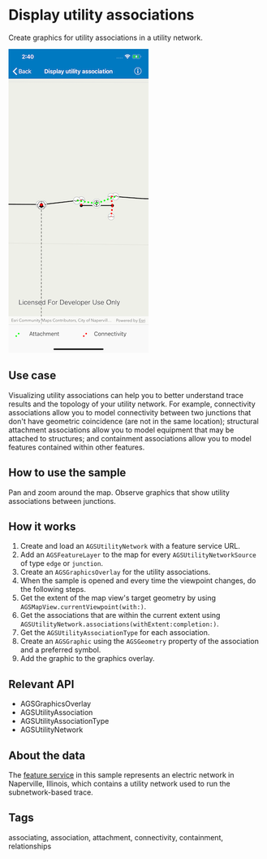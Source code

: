 # Display utility associations

Create graphics for utility associations in a utility network.

![Display utility associations sample](display-utility-associations.png)

## Use case

Visualizing utility associations can help you to better understand trace results and the topology of your utility network. For example, connectivity associations allow you to model connectivity between two junctions that don't have geometric coincidence (are not in the same location); structural attachment associations allow you to model equipment that may be attached to structures; and containment associations allow you to model features contained within other features.

## How to use the sample

Pan and zoom around the map. Observe graphics that show utility associations between junctions.

## How it works

1. Create and load an `AGSUtilityNetwork` with a feature service URL.
2. Add an `AGSFeatureLayer` to the map for every `AGSUtilityNetworkSource` of type `edge` or `junction`.
3. Create an `AGSGraphicsOverlay` for the utility associations.
4. When the sample is opened and every time the viewpoint changes, do the following steps.
5. Get the extent of the map view's target geometry by using `AGSMapView.currentViewpoint(with:)`.
6. Get the associations that are within the current extent using `AGSUtilityNetwork.associations(withExtent:completion:)`.
7. Get the `AGSUtilityAssociationType` for each association.
8. Create an `AGSGraphic` using the `AGSGeometry` property of the association and a preferred symbol.
9. Add the graphic to the graphics overlay.

## Relevant API

* AGSGraphicsOverlay
* AGSUtilityAssociation
* AGSUtilityAssociationType
* AGSUtilityNetwork

## About the data

The [feature service](https://sampleserver7.arcgisonline.com/arcgis/rest/services/UtilityNetwork/NapervilleElectric/FeatureServer) in this sample represents an electric network in Naperville, Illinois, which contains a utility network used to run the subnetwork-based trace.

## Tags

associating, association, attachment, connectivity, containment, relationships
